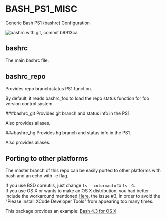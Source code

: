 BASH_PS1_MISC
=============

Generic Bash PS1 (bashrc) Configuration

![bashrc with git, commit b9913ca](http://ibin.co/1QscpgR0BOyN)

bashrc
---
The main bashrc file.

bashrc\_repo
---
Provides repo branch/status PS1 function.

By default, it reads bashrc\_foo to load the repo status function for foo version
control system.

###bashrc\_git
Provides git branch and status info in the PS1.

Also provides aliases.

###bashrc\_hg
Provides hg branch and status info in the PS1.

Also provides aliases.

Porting to other platforms
---
The master branch of this repo can be easily ported to other platforms with bash and an echo with -e flag.

If you use BSD coreutils, just change `ls --color=auto` to `ls -G`.<br />
If you use OS X or wants to make an OS X distribution, you had better include the workaround
mentioned [Here](https://github.com/AOSC-Dev/BASH_PS1_MISC/issues/3), the issue #3, in order to 
avoid the "Please install XCode Developer Tools" from appearing too many times.

This package provides an example: [Bash 4.3 for OS X](http://pan.baidu.com/s/1c0xlkFu)
